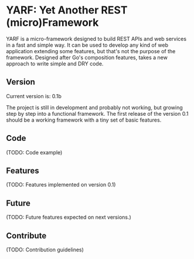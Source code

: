 YARF: Yet Another REST (micro)Framework
=======================================

YARF is a micro-framework designed to build REST APIs and web services in a fast and simple way. 
It can be used to develop any kind of web application extending some features, but that's not the purpose of the framework.
Designed after Go's composition features, takes a new approach to write simple and DRY code.


Version
-------

Current version is: 0.1b

The project is still in development and probably not working, but growing step by step into a functional framework.
The first release of the version 0.1 should be a working framework with a tiny set of basic features.


Code
----

(TODO: Code example)
 

Features
--------

(TODO: Features implemented on version 0.1)


Future
------

(TODO: Future features expected on next versions.)


Contribute
----------

(TODO: Contribution guidelines)